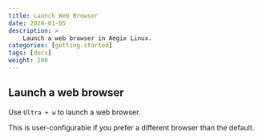 ```yaml
---
title: Launch Web Browser
date: 2024-01-05
description: > 
    Launch a web browser in Aegix Linux.
categories: [getting-started]
tags: [docs]
weight: 200
---
```


## Launch a web browser

Use `Ultra + w` to launch a web browser. 

This is user-configurable if you prefer a different browser than the default.
